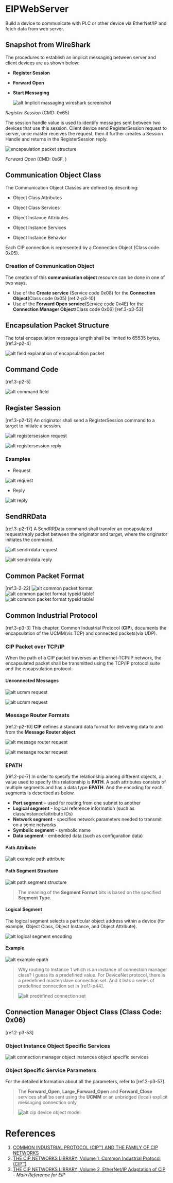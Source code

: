 # EIPWebServer
Build a device to communicate with PLC or other device via EtherNet/IP and fetch data from web server.



## Snapshot from WireShark

The procedures to establish an implicit messaging between server and client devices are as shown below:

* **Register Session**

* **Forward Open**

* **Start Messaging**

  

  ![alt Implicit massaging wireshark screenshot](/images/ImplicitMessagingSnapshot.png)



*Register Session* (CMD: 0x65)

The session handle value is used to identify messages sent between two devices that use this session. Client device send RegisterSession request to server, once master receives the request, then it further creates a Session Handle and returns in the RegisterSession reply.

![encapsulation packet structure](/images/EncapsulatePacketStructure.png)



*Forward Open* (CMD: 0x6F, )



## Communication Object Class

The Communication Object Classes are defined by describing:

* Object Class Attributes

* Object Class Services

* Object Instance Attributes

* Object Instance Services

* Object Instance Behavior 

Each CIP connection is represented by a Connection Object (Class code 0x05).



### Creation of Communication Object

The creation of this **communication object** resource can be done in one of two ways. 

* Use of the **Create service** (Service code 0x08) for the **Connection Object**(Class code 0x05) [ref.2-p3-10]
* Use of the **Forward Open service**(Service code 0x4E) for the **Connection Manager Object**(Class code 0x06) [ref.3-p3-53]







## Encapsulation Packet Structure

The total encapsulation messages length shall be limited to 65535 bytes. [ref.3-p2-4]

![alt field explanation of encapsulation packet](/images/EncapsulatePacketFieldExplanation.png)







## Command Code

[ref.3-p2-5]

![alt command field](/images/EncapsulateCommandField.png)







## Register Session

[ref.3-p2-12] An originator shall send a RegisterSession command to a target to initiate a session. 

![alt registersession request](/images/RegisterSessionRequest.png)

![alt registersession reply](/images/RegisterSessionReply.png)



### Examples

* Request

![alt request](/images/RegisterSessionRequestScreenshot.png)



* Reply

![alt reply](/images/RegisterSessionReplyScreenshot.png)





## SendRRData

[ref.3-p2-17] A SendRRData command shall transfer an encapsulated request/reply packet between the
originator and target, where the originator initiates the command. 

![alt sendrrdata request](/images/SendRRDataRequest.png)

![alt sendrrdata reply](/images/SendRRDataReply.png)







## Common Packet Format

[ref.3-2-22] 
![alt common packet format](/images/CommonPacketFormat.png)
![alt common packet format typeid table1](/images/CommonPacketFormatTypeIDTable1.png)
![alt common packet format typeid table1](/images/CommonPacketFormatTypeIDTable2.png)







## Common Industrial Protocol

[ref.3-p3-3] This chapter, Common Industrial Protocol (**CIP**), documents the encapsulation of the UCMM(vis TCP) and connected packets(via UDP).



### CIP Packet over TCP/IP

When the path of a CIP packet traverses an Ethernet-TCP/IP network, the encapsulated packet
shall be transmitted using the TCP/IP protocol suite and the encapsulation protocol.



#### Unconnected Messages

![alt ucmm request](/images/UCMMRequest.png)

![alt ucmm request](/images/UCMMReply.png)



### Message Router Formats

[ref.2-p2-10] **CIP** defines a standard data format for delivering data to and from the **Message Router object**. 

![alt message router request](/images/MessageRouterRequestFormat.png)

![alt message router request](/images/MessageRouterReplyFormat.png)



### EPATH

[ref.2-pc-7] In order to specify the relationship among different objects, a value used to specify this relationship is **PATH**. A path attributes consists of multiple segments and has a data type **EPATH**. And the encoding for each segments is described as below.

* **Port segment** – used for routing from one subnet to another
* **Logical segment** - logical reference information (such as class/instance/attribute IDs)
* **Network segment** - specifies network parameters needed to transmit on a some networks
* **Symbolic segment** - symbolic name
* **Data segment** - embedded data (such as configuration data) 



#### Path Attribute

![alt example path attribute](/images/ExamplePathAttribute.png)



#### Path Segment Structure

![alt path segment structure](/images/PathSegmentStructure.png)

> The meaning of the **Segment Format** bits is based on the specified **Segment Type**. 



#### Logical Segment

The logical segment selects a particular object address within a device (for example, Object
Class, Object Instance, and Object Attribute). 

![alt logical segment encoding](/images/LogicalSegmentEncoding.png)



#### Example

![alt example epath](/images/ExampleEPATH.png)




> Why routing to Instance 1 which is an instance of connection manager class? I guess its a predefined value. For DeviceNet protocol, there is a predefined master/slave connection set. And it lists a series of predefined connection set in [ref.1-p44].
>
> ![alt predefined connection set](/images/PredefinedConnectionSetDeviceNet.png)









## Connection Manager Object Class	(Class Code: 0x06)

[ref.2-p3-53] 



### Object Instance Object Specific Services

![alt connection manager object instances object specific services](/images/ConnectionManagerObjectInstanceSpecificServices.png)



### Object Specific Service Parameters

For the detailed information about all the parameters, refer to [ref.2-p3-57].

>  The **Forward_Open**, **Large_Forward_Open** and **Forward_Close** services shall be sent using the
>  **UCMM** or an unbridged (local) explicit messaging connection only.
>   
> ![alt cip device object model](/images/CIPDeviceObjectModel.png)







# References

1.  [COMMON INDUSTRIAL PROTOCOL (CIP™) AND THE FAMILY OF CIP NETWORKS](/manuals/CIP.pdf)
2.  [THE CIP NETWORKS LIBRARY, Volume 1, Common Industrial Protocol (CIP™)](/manuals/CIP%20Vol1_3.3.pdf) 
3. [THE CIP NETWORKS LIBRARY, Volume 2, EtherNet/IP Adaptation of CIP](/manuals/CIP%20Vol2_1.4.pdf) - *Main Reference for EIP*



